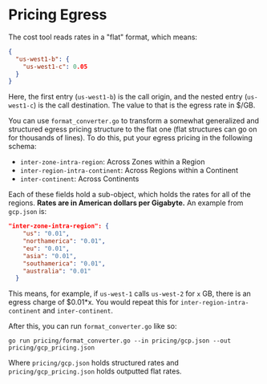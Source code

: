 # Pricing Egress

The cost tool reads rates in a "flat" format, which means:

```json
{
  "us-west1-b": {
    "us-west1-c": 0.05
  }
}
```
Here, the first entry (`us-west1-b`) is the call origin, and the nested entry (`us-west1-c`) is the call
destination. The value to that is the egress rate in $/GB.

You can use `format_converter.go` to transform a somewhat generalized and structured egress pricing 
structure to the flat one (flat structures can go on for thousands of lines). To do this, put
your egress pricing in the following schema:
 - `inter-zone-intra-region`: Across Zones within a Region
 - `inter-region-intra-continent`: Across Regions within a Continent
 - `inter-continent`: Across Continents

Each of these fields hold a sub-object, which holds the rates for all
of the regions. **Rates are in American dollars per Gigabyte.** 
An example from 
`gcp.json` is:
```json
"inter-zone-intra-region": {
    "us": "0.01",
    "northamerica": "0.01",
    "eu": "0.01",
    "asia": "0.01",
    "southamerica": "0.01",
    "australia": "0.01"
  }
```
This means, for example, if `us-west-1` calls `us-west-2` for `x` GB, there is an egress
charge of $0.01*x. You would repeat this for `inter-region-intra-continent` and `inter-continent`.

After this, you can run `format_converter.go` like so:

```shell
go run pricing/format_converter.go --in pricing/gcp.json --out pricing/gcp_pricing.json
```

Where `pricing/gcp.json` holds structured rates and `pricing/gcp_pricing.json` holds outputted flat rates. 